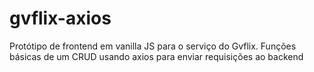 # gvflix-axios
Protótipo de frontend em vanilla JS para o serviço do Gvflix. Funções básicas de um CRUD usando axios para enviar requisições ao backend